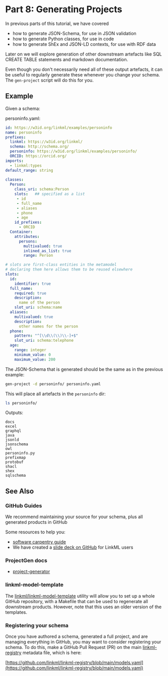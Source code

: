 # Part 8: Generating Projects

In previous parts of this tutorial, we have covered

- how to generate JSON-Schema, for use in JSON validation
- how to generate Python classes, for use in code
- how to generate ShEx and JSON-LD contexts, for use with RDF data

Later on we will explore generation of other downstream artefacts like SQL CREATE TABLE statements and markdown documentation.

Even though you don't necessarily need all of these output artefacts,
it can be useful to regularly generate these whenever you change your
schema. The `gen-project` script will do this for you.

## Example

Given a schema:

personinfo.yaml:

```yaml
id: https://w3id.org/linkml/examples/personinfo
name: personinfo
prefixes:                                 
  linkml: https://w3id.org/linkml/
  schema: http://schema.org/
  personinfo: https://w3id.org/linkml/examples/personinfo/
  ORCID: https://orcid.org/
imports:
  - linkml:types
default_range: string
  
classes:
  Person:
    class_uri: schema:Person             
    slots:   ## specified as a list
     - id
     - full_name
     - aliases
     - phone
     - age
    id_prefixes:
      - ORCID
  Container:
    attributes:
      persons:
        multivalued: true
        inlined_as_list: true
        range: Person

# slots are first-class entities in the metamodel
# declaring them here allows them to be reused elsewhere
slots:
  id:
    identifier: true
  full_name:
    required: true
    description:
      name of the person
    slot_uri: schema:name
  aliases:
    multivalued: true
    description:
      other names for the person
  phone:
    pattern: "^[\\d\\(\\)\\-]+$"
    slot_uri: schema:telephone 
  age:
    range: integer
    minimum_value: 0
    maximum_value: 200
```

The JSON-Schema that is generated should be the same as in the previous example:

```bash
gen-project -d personinfo/ personinfo.yaml
```

This will place all artefacts in the `personinfo` dir:

```bash
ls personinfo/
```

Outputs:

```text
docs
excel
graphql
java
jsonld
jsonschema
owl
personinfo.py
prefixmap
protobuf
shacl
shex
sqlschema
```


## See Also

### GitHub Guides

We recommend maintaining your source for your schema, plus all generated products in GitHub

Some resources to help you:

* [software carpentry guide](https://swcarpentry.github.io/git-novice/)
* We have created a [slide deck on GitHub](https://docs.google.com/presentation/u/0/d/1ydkB8y3cPYcDZYCT9DcENQk6gwWr0xR6/) for LinkML users

### ProjectGen docs

 * [project-generator](/generators/project-generator)

### linkml-model-template

The [linkml/linkml-model-template](https://github.com/linkml/linkml-model-template) utility will allow you to set up a whole GitHub repository, with a Makefile that can be used to regenerate all downstream products. However, note that this uses an older version of the templates.

### Registering your schema

Once you have authored a schema, generated a full project, and are
managing everything in GitHub, you may want to consider registering
your schema. To do this, make a GitHub Pull Request (PR) on the main
[linkml-registry](https://linkml.io/linkml-registry/home/) metadata
file, which is here:

[https://github.com/linkml/linkml-registry/blob/main/models.yaml](https://github.com/linkml/linkml-registry/blob/main/models.yaml)

